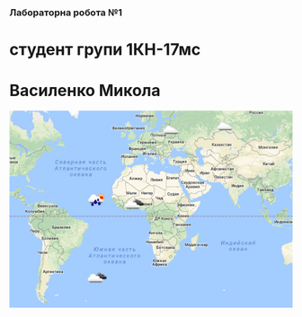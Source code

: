 ### Лабораторна робота №1
# студент групи 1КН-17мс
# Василенко Микола
![Зображення](/Снимокlab1.PNG)
